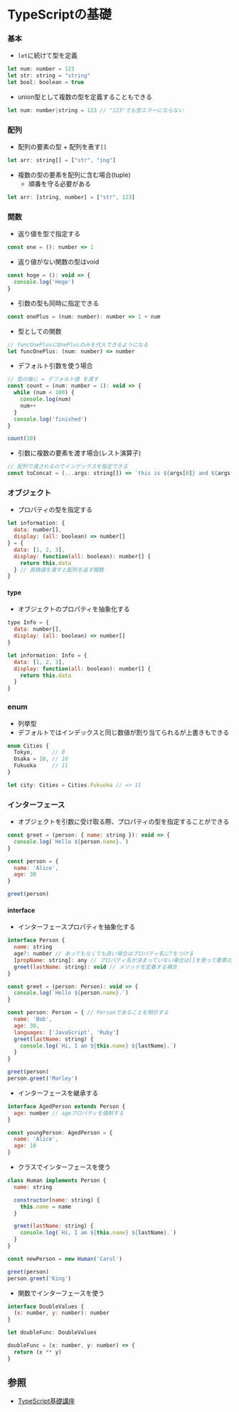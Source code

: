 # TypeScriptの基礎
### 基本
- `let`に続けて型を定義
```js
let num: number = 123
let str: string = "string"
let bool: boolean = true
```
- union型として複数の型を定義することもできる
```js
let num: number|string = 123 // "123"でも型エラーにならない
```

### 配列
- 配列の要素の型 + 配列を表す`[]`
```js
let arr: string[] = ["str", "ing"]
```
- 複数の型の要素を配列に含む場合(tuple)
  - 順番を守る必要がある
```js
let arr: [string, number] = ["str", 123]
```

### 関数
- 返り値を型で指定する
```js
const one = (): number => 1
```
- 返り値がない関数の型はvoid
```js
const hoge = (): void => {
  console.log('Hoge')
}
```
- 引数の型も同時に指定できる
```js
const onePlus = (num: number): number => 1 + num
```
- 型としての関数
```js
// funcOnePlusにOnePlusのみを代入できるようになる
let funcOnePlus: (num: number) => number
```
- デフォルト引数を使う場合
```js
// 型の後に = デフォルト値 を渡す
const count = (num: number = 1): void => {
  while (num < 100) {
    console.log(num)
    num++
  }
  console.log('finished')
}

count(10)
```
- 引数に複数の要素を渡す場合(レスト演算子)
```js
// 配列で渡されるのでインデックスを指定できる
const toConcat = (...args: string[]) => `this is ${args[0]} and ${args[1]}.`
```

### オブジェクト
- プロパティの型を指定する
```js
let information: {
  data: number[],
  display: (all: boolean) => number[]
} = {
  data: [1, 2, 3],
  display: function(all: boolean): number[] {
    return this.data
  } // 真偽値を渡すと配列を返す関数
}
```

#### type
- オブジェクトのプロパティを抽象化する
```js
type Info = {
  data: number[],
  display: (all: boolean) => number[]
}

let information: Info = {
  data: [1, 2, 3],
  display: function(all: boolean): number[] {
    return this.data
  }
}
```

### enum
- 列挙型
- デフォルトではインデックスと同じ数値が割り当てられるが上書きもできる
```js
enum Cities {
  Tokyo,      // 0
  Osaka = 10, // 10
  Fukuoka     // 11
}

let city: Cities = Cities.Fukuoka // => 11
```

### インターフェース
- オブジェクトを引数に受け取る際、プロパティの型を指定することができる
```js
const greet = (person: { name: string }): void => {
  console.log(`Hello ${person.name}.`)
}

const person = {
  name: 'Alice',
  age: 30
}

greet(person)
```

#### interface
- インターフェースプロパティを抽象化する
```js
interface Person {
  name: string
  age?: number // あってもなくても良い場合はプロパティ名に?をつける
  [propName: string]: any // プロパティ名が決まっていない場合は[]を使って要素の型を指定する
  greet(lastName: string): void // メソッドを定義する場合
}

const greet = (person: Person): void => {
  console.log(`Hello ${person.name}.`)
}

const person: Person = { // Personであることを明示する
  name: 'Bob',
  age: 30,
  languages: ['JavaScript', 'Ruby']
  greet(lastName: string) {
    console.log(`Hi, I am ${this.name} ${lastName}.`)
  }
}

greet(person)
person.greet('Marley')
```

- インターフェースを継承する
```js
interface AgedPerson extends Person {
  age: number // ageプロパティを強制する
}

const youngPerson: AgedPerson = {
  name: 'Alice',
  age: 10
}
```

- クラスでインターフェースを使う
```js
class Human implements Person {
  name: string

  constructor(name: string) {
    this.name = name
  }

  greet(lastName: string) {
    console.log(`Hi, I am ${this.name} ${lastName}.`)
  }
}

const newPerson = new Human('Carol')

greet(person)
person.greet('King')
```

- 関数でインターフェースを使う
```js
interface DoubleValues {
  (x: number, y: number): number
}

let doubleFunc: DoubleValues

doubleFunc = (x: number, y: number) => {
  return (x ** y)
}
```

## 参照
- [TypeScript基礎講座](https://www.udemy.com/course/typescript-y/)

